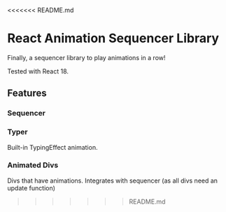 <<<<<<< README.md
# React Animation Sequencer Library
Finally, a sequencer library to play animations in a row!

Tested with React 18.

## Features
### Sequencer


### Typer
Built-in TypingEffect animation.

### Animated Divs
Divs that have animations. Integrates with sequencer
(as all divs need an update function)

>>>>>>> README.md
